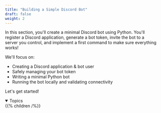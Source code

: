 ```yaml
---
title: "Building a Simple Discord Bot"
draft: false
weight: 2
---
```


In this section, you'll create a minimal Discord bot using Python. You'll register a Discord application, generate a bot token, invite the bot to a server you control, and implement a first command to make sure everything works!

We'll focus on:
- Creating a Discord application & bot user
- Safely managing your bot token
- Writing a minimal Python bot
- Running the bot locally and validating connectivity

Let's get started!

<details open>
<summary>Topics</summary>
{{% children /%}}
</details>
